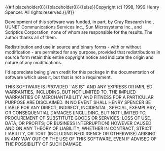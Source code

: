 {{#if placeholder0}}{{placeholder0}}{{else}}Copyright (c) 1998, 1999 Henry Spencer. All rights reserved.{{/if}}

Development of this software was funded, in part, by Cray Research Inc., UUNET Communications Services Inc., Sun Microsystems Inc., and Scriptics Corporation, none of whom are responsible for the results. The author thanks all of them.

Redistribution and use in source and binary forms - with or without modification - are permitted for any purpose, provided that redistributions in source form retain this entire copyright notice and indicate the origin and nature of any modifications.

I'd appreciate being given credit for this package in the documentation of software which uses it, but that is not a requirement.

THIS SOFTWARE IS PROVIDED ``AS IS'' AND ANY EXPRESS OR IMPLIED WARRANTIES, INCLUDING, BUT NOT LIMITED TO, THE IMPLIED WARRANTIES OF MERCHANTABILITY AND FITNESS FOR A PARTICULAR PURPOSE ARE DISCLAIMED. IN NO EVENT SHALL HENRY SPENCER BE LIABLE FOR ANY DIRECT, INDIRECT, INCIDENTAL, SPECIAL, EXEMPLARY, OR CONSEQUENTIAL DAMAGES (INCLUDING, BUT NOT LIMITED TO, PROCUREMENT OF SUBSTITUTE GOODS OR SERVICES; LOSS OF USE, DATA, OR PROFITS; OR BUSINESS INTERRUPTION) HOWEVER CAUSED AND ON ANY THEORY OF LIABILITY, WHETHER IN CONTRACT, STRICT LIABILITY, OR TORT (INCLUDING NEGLIGENCE OR OTHERWISE) ARISING IN ANY WAY OUT OF THE USE OF THIS SOFTWARE, EVEN IF ADVISED OF THE POSSIBILITY OF SUCH DAMAGE.